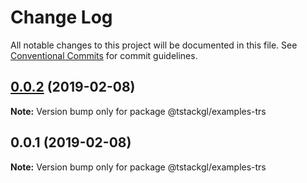 # Change Log

All notable changes to this project will be documented in this file.
See [Conventional Commits](https://conventionalcommits.org) for commit guidelines.

## [0.0.2](https://github.com/nkint/tstackgl/compare/@tstackgl/examples-trs@0.0.1...@tstackgl/examples-trs@0.0.2) (2019-02-08)

**Note:** Version bump only for package @tstackgl/examples-trs





## 0.0.1 (2019-02-08)

**Note:** Version bump only for package @tstackgl/examples-trs
